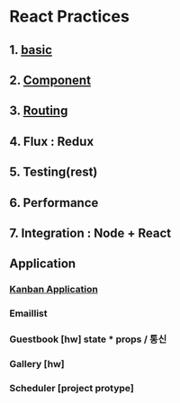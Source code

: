 # React Practices

## 1. [basic](basic)

## 2. [Component](component)

## 3. [Routing](routing)

## 4. Flux : Redux 

## 5. Testing(rest)

## 6. Performance

## 7. Integration : Node + React

## Application

### [Kanban Application](component/kanban)
### Emaillist
### Guestbook       [hw] state * props / 통신
### Gallery         [hw]
### Scheduler       [project protype]